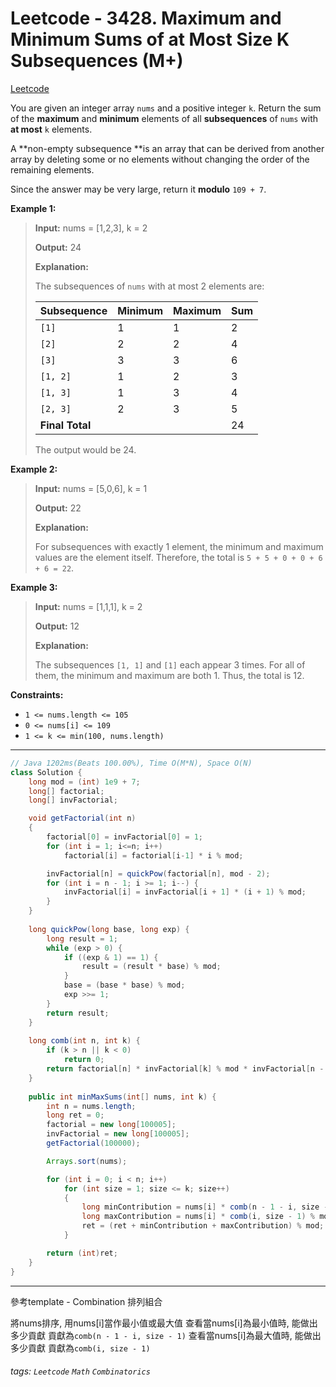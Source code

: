 # Leetcode - 3428. Maximum and Minimum Sums of at Most Size K Subsequences (M+)

[Leetcode](https://leetcode.com/problems/maximum-and-minimum-sums-of-at-most-size-k-subsequences/)

You are given an integer array `nums` and a positive integer `k`. Return the sum of the **maximum** and **minimum** elements of all **subsequences** of `nums` with **at most** `k` elements.

A **non-empty subsequence **is an array that can be derived from another array by deleting some or no elements without changing the order of the remaining elements.

Since the answer may be very large, return it **modulo** `109 + 7`.

**Example 1:**

> **Input:** nums = [1,2,3], k = 2
> 
> **Output:** 24
> 
> **Explanation:**
> 
> The subsequences of `nums` with at most 2 elements are:
> 
> | **Subsequence** | Minimum | Maximum | Sum |
> | --- | --- | --- | --- |
> | `[1]` | 1 | 1 | 2 |
> | `[2]` | 2 | 2 | 4 |
> | `[3]` | 3 | 3 | 6 |
> | `[1, 2]` | 1 | 2 | 3 |
> | `[1, 3]` | 1 | 3 | 4 |
> | `[2, 3]` | 2 | 3 | 5 |
> | **Final Total** |   |   | 24 |
> 
> The output would be 24.

**Example 2:**

> **Input:** nums = [5,0,6], k = 1
> 
> **Output:** 22
> 
> **Explanation:**
> 
> For subsequences with exactly 1 element, the minimum and maximum values are the element itself. Therefore, the total is `5 + 5 + 0 + 0 + 6 + 6 = 22`.

**Example 3:**

> **Input:** nums = [1,1,1], k = 2
> 
> **Output:** 12
> 
> **Explanation:**
> 
> The subsequences `[1, 1]` and `[1]` each appear 3 times. For all of them, the minimum and maximum are both 1. Thus, the total is 12.

**Constraints:**

-   `1 <= nums.length <= 105`
-   `0 <= nums[i] <= 109`
-   `1 <= k <= min(100, nums.length)`

---
```java
// Java 1202ms(Beats 100.00%), Time O(M*N), Space O(N)
class Solution {
    long mod = (int) 1e9 + 7;
    long[] factorial;
    long[] invFactorial;

    void getFactorial(int n)
    {
        factorial[0] = invFactorial[0] = 1;
        for (int i = 1; i<=n; i++)
            factorial[i] = factorial[i-1] * i % mod;

        invFactorial[n] = quickPow(factorial[n], mod - 2);
        for (int i = n - 1; i >= 1; i--) {
            invFactorial[i] = invFactorial[i + 1] * (i + 1) % mod;
        }
    }
    
    long quickPow(long base, long exp) {
        long result = 1;
        while (exp > 0) {
            if ((exp & 1) == 1) {
                result = (result * base) % mod;
            }
            base = (base * base) % mod;
            exp >>= 1;
        }
        return result;
    }
    
    long comb(int n, int k) {
        if (k > n || k < 0) 
            return 0;
        return factorial[n] * invFactorial[k] % mod * invFactorial[n - k] % mod;
    }
    
    public int minMaxSums(int[] nums, int k) {
        int n = nums.length;
        long ret = 0;
        factorial = new long[100005];
        invFactorial = new long[100005];
        getFactorial(100000);

        Arrays.sort(nums);

        for (int i = 0; i < n; i++)
            for (int size = 1; size <= k; size++)
            {
                long minContribution = nums[i] * comb(n - 1 - i, size - 1) % mod;
                long maxContribution = nums[i] * comb(i, size - 1) % mod;
                ret = (ret + minContribution + maxContribution) % mod;
            }

        return (int)ret;   
    }   
}
```
---

參考template - Combination 排列組合

將nums排序, 用nums[i]當作最小值或最大值
查看當nums[i]為最小值時, 能做出多少貢獻
貢獻為`comb(n - 1 - i, size - 1)`
查看當nums[i]為最大值時, 能做出多少貢獻
貢獻為`comb(i, size - 1)`


###### tags: `Leetcode` `Math` `Combinatorics`